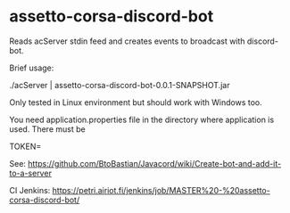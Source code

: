 # assetto-corsa-discord-bot

Reads acServer stdin feed and creates events to broadcast with discord-bot.

Brief usage:

./acServer | assetto-corsa-discord-bot-0.0.1-SNAPSHOT.jar

Only tested in Linux environment but should work with Windows too.

You need application.properties file in the directory where application is used. There must be

TOKEN=<your discord bot token here>

See: https://github.com/BtoBastian/Javacord/wiki/Create-bot-and-add-it-to-a-server


CI Jenkins: https://petri.airiot.fi/jenkins/job/MASTER%20-%20assetto-corsa-discord-bot/


